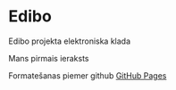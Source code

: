 # Edibo
Edibo projekta elektroniska klada

Mans pirmais ieraksts

Formatešanas piemer github [GitHub Pages](https://pages.github.com/)
